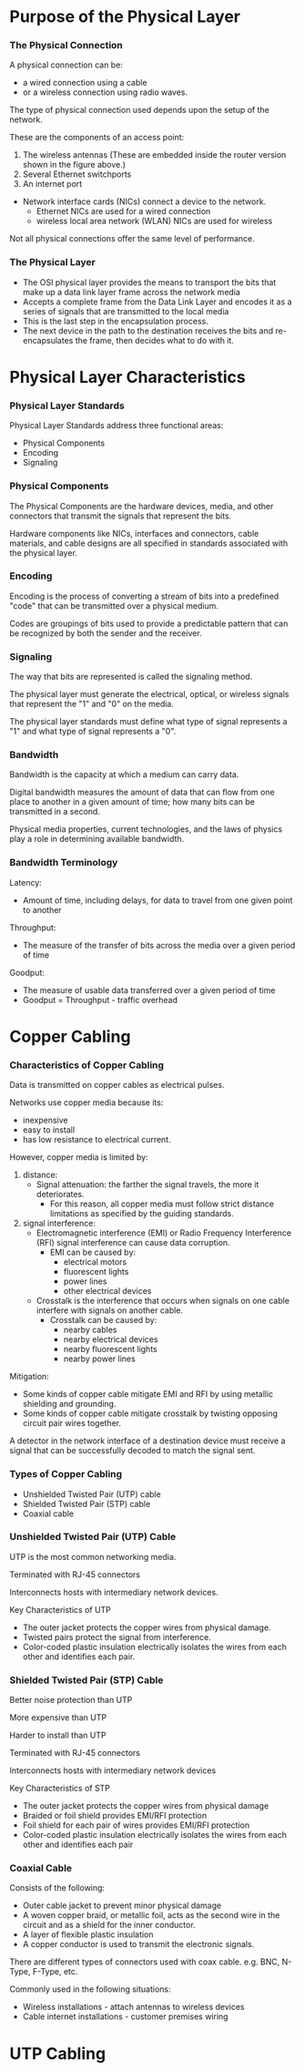 # Purpose of the Physical Layer

### The Physical Connection

A physical connection can be:
- a wired connection using a cable 
- or a wireless connection using radio waves.

The type of physical connection used depends upon the setup of the network.

These are the components of an access point:

1. The wireless antennas (These are embedded inside the router version shown in the figure above.)
2. Several Ethernet switchports
3. An internet port

- Network interface cards (NICs) connect a device to the network.
    - Ethernet NICs are used for a wired connection
    - wireless local area network (WLAN) NICs are used for wireless

Not all physical connections offer the same level of performance.

### The Physical Layer

- The OSI physical layer provides the means to transport the bits that make up a data link layer frame across the network media
- Accepts a complete frame from the Data Link Layer and encodes it as a series of signals that are transmitted to the local media
- This is the last step in the encapsulation process.
- The next device in the path to the destination receives the bits and re-encapsulates the frame, then decides what to do with it.

# Physical Layer Characteristics

### Physical Layer Standards

Physical Layer Standards address three functional areas:​
- Physical Components​
- Encoding​
- Signaling

### Physical Components

The Physical Components are the hardware devices, media, and other connectors that transmit the signals that represent the bits.​

Hardware components like NICs, interfaces and connectors, cable materials, and cable designs are all specified in standards associated with the physical layer.

### Encoding

Encoding is the process of converting a stream of bits into a predefined "code" that can be transmitted over a physical medium.​

Codes are groupings of bits used to provide a predictable pattern that can be recognized by both the sender and the receiver.

### Signaling

 The way that bits are represented is called the signaling method.

 The physical layer must generate the electrical, optical, or wireless signals that represent the "1" and "0" on the media.

 The physical layer standards must define what type of signal represents a "1" and what type of signal represents a "0".

 ### Bandwidth

Bandwidth is the capacity at which a medium can carry data.​

Digital bandwidth measures the amount of data that can flow from one place to another in a given amount of time; how many bits can be transmitted in a second.​

Physical media properties, current technologies, and the laws of physics play a role in determining available bandwidth.

### Bandwidth Terminology

Latency​:
- Amount of time, including delays, for data to travel from one given point to another​

Throughput​:
- The measure of the transfer of bits across the media over a given period of time​

Goodput​:
- The measure of usable data transferred over a given period of time​
- Goodput = Throughput - traffic overhead

# Copper Cabling

### Characteristics of Copper Cabling

Data is transmitted on copper cables as electrical pulses.

Networks use copper media because its:
- inexpensive
- easy to install
- has low resistance to electrical current. 

However, copper media is limited by:
1. distance:
    - Signal attenuation: the farther the signal travels, the more it deteriorates.
        - For this reason, all copper media must follow strict distance limitations as specified by the guiding standards.
2. signal interference:
    - Electromagnetic interference (EMI) or Radio Frequency Interference (RFI) signal interference can cause data corruption.
        - EMI can be caused by:
            - electrical motors
            - fluorescent lights
            - power lines
            - other electrical devices
    - Crosstalk is the interference that occurs when signals on one cable interfere with signals on another cable.
        - Crosstalk can be caused by:
            - nearby cables
            - nearby electrical devices
            - nearby fluorescent lights
            - nearby power lines

Mitigation:
- Some kinds of copper cable mitigate EMI and RFI by using metallic shielding and grounding.​
- Some kinds of copper cable mitigate crosstalk by twisting opposing circuit pair wires together.

A detector in the network interface of a destination device must receive a signal that can be successfully decoded to match the signal sent.


### Types of Copper Cabling

- Unshielded Twisted Pair (UTP) cable
- Shielded Twisted Pair (STP) cable
- Coaxial cable

### Unshielded Twisted Pair (UTP) Cable

UTP is the most common networking media.​

Terminated with RJ-45 connectors​

Interconnects hosts with intermediary network devices.

Key Characteristics of UTP​
- The outer jacket protects the copper wires from physical damage.​
- Twisted pairs protect the signal from interference.​
- Color-coded plastic insulation electrically isolates the wires from each other and identifies each pair.

### Shielded Twisted Pair (STP) Cable

Better noise protection than UTP​

More expensive than UTP​

Harder to install than UTP​

Terminated with RJ-45 connectors​

Interconnects hosts with intermediary network devices

Key Characteristics of STP​
- The outer jacket protects the copper wires from physical damage​
- Braided or foil shield provides EMI/RFI protection​
- Foil shield for each pair of wires provides EMI/RFI protection​
- Color-coded plastic insulation electrically isolates the wires from each other and identifies each pair

### Coaxial Cable

Consists of the following:​
- Outer cable jacket to prevent minor physical damage​
- A woven copper braid, or metallic foil, acts as the second wire in the circuit and as a shield for the inner conductor.​
- A layer of flexible plastic insulation​
- A copper conductor is used to transmit the electronic signals.

There are different types of connectors used with coax cable. e.g. BNC, N-Type, F-Type, etc.

Commonly used in the following situations:​
- Wireless installations - attach antennas to wireless devices​
- Cable internet installations - customer premises wiring

# UTP Cabling

